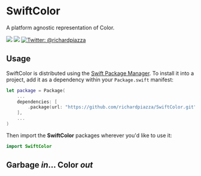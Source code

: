 # SwiftColor

A platform agnostic representation of Color.

<p>
    <img src="https://github.com/richardpiazza/SwiftColor/workflows/Swift/badge.svg?branch=main" />
    <img src="https://img.shields.io/badge/Swift-5.2-orange.svg" />
    <a href="https://twitter.com/richardpiazza">
        <img src="https://img.shields.io/badge/twitter-@richardpiazza-blue.svg?style=flat" alt="Twitter: @richardpiazza" />
    </a>
</p>

## Usage

SwiftColor is distributed using the [Swift Package Manager](https://swift.org/package-manager). To install it into a project, add it as a dependency within your `Package.swift` manifest:

```swift
let package = Package(
    ...
    dependencies: [
        .package(url: "https://github.com/richardpiazza/SwiftColor.git", .upToNextMinor(from: "0.1.0"))
    ],
    ...
)
```

Then import the **SwiftColor** packages wherever you'd like to use it:

```swift
import SwiftColor
```

## Garbage _in_... Color _out_
